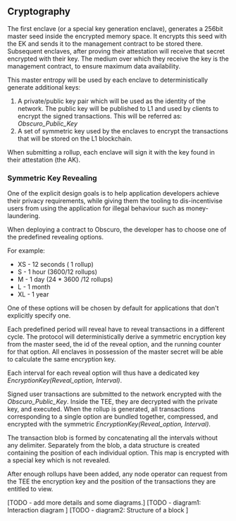 ## Cryptography
The first enclave (or a special key generation enclave), generates a 256bit master seed inside the encrypted memory space. It encrypts this seed with the EK and sends it to the management contract to be stored there.
Subsequent enclaves, after proving their attestation will receive that secret encrypted with their key. The medium over which they receive the key is the management contract, to ensure maximum data availability.

This master entropy will be used by each enclave to deterministically generate additional keys:

1. A private/public key pair which will be used as the identity of the network. The public key will be published to L1 and used by clients to encrypt the signed transactions. This will be referred as: _Obscuro_Public_Key_
2. A set of symmetric key used by the enclaves to encrypt the transactions that will be stored on the L1 blockchain.

When submitting a rollup, each enclave will sign it with the key found in their attestation (the AK).

### Symmetric Key Revealing
One of the explicit design goals is to help application developers achieve their privacy requirements, while giving them the tooling to dis-incentivise users from using the application for illegal behaviour such as money-laundering.

When deploying a contract to Obscuro, the developer has to choose one of the predefined revealing options.

For example:
* XS - 12 seconds ( 1 rollup)
* S - 1 hour (3600/12 rollups)
* M - 1 day (24 * 3600 /12 rollups)
* L - 1 month
* XL - 1 year

One of these options will be chosen by default for applications that don't explicitly specify one.

Each predefined period will reveal have to reveal transactions in a different cycle. The protocol will deterministically derive a symmetric encryption key from the master seed, the id of the reveal option, and the running counter for that option. All enclaves in possession of the master secret will be able to calculate the same encryption key.

Each interval for each reveal option will thus have a dedicated key _EncryptionKey(Reveal_option, Interval)_.

Signed user transactions are submitted to the network encrypted with the _Obscuro_Public_Key_. Inside the TEE, they are decrypted with the private key, and executed. When the rollup is generated, all transactions corresponding to a single option are bundled together, compressed, and encrypted with the symmetric _EncryptionKey(Reveal_option, Interval)_.

The transaction blob is formed by concatenating all the intervals without any delimiter.
Separately from the blob, a data structure is created containing the position of each individual option. This map is encrypted with a special key which is not revealed.

After enough rollups have been added, any node operator can request from the TEE the encryption key and the position of the transactions they are entitled to view.

[TODO - add more details and some diagrams.]
[TODO - diagram1: Interaction diagram ]
[TODO - diagram2: Structure of a block ]